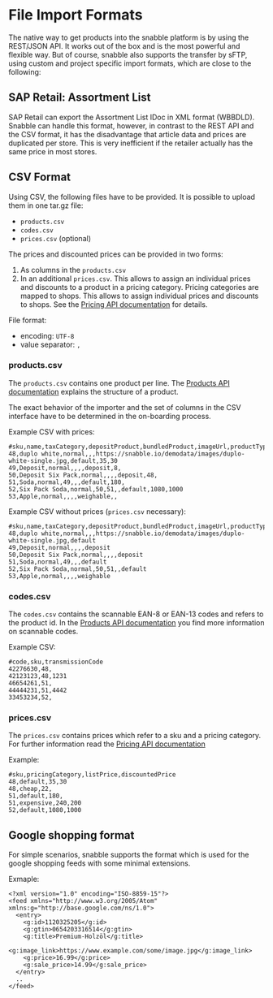 # File Import Formats

The native way to get products into the snabble platform is by using the REST/JSON API.
It works out of the box and is the most powerful and flexible way. But of course, snabble also supports
the transfer by sFTP, using custom and project specific import formats, which are close to the following:

## SAP Retail: Assortment List

SAP Retail can export the Assortment List IDoc in XML format (WBBDLD). Snabble can handle this format, however, in contrast to the REST API and the CSV format,
it has the disadvantage that article data and prices are duplicated per store. This is very inefficient if the retailer actually has the same price in most stores.

## CSV Format

Using CSV, the following files have to be provided. It is possible to upload them in one tar.gz file:
* `products.csv`
* `codes.csv`
* `prices.csv` (optional)

The prices and discounted prices can be provided in two forms:
1. As columns in the `products.csv`
2.  In an additional `prices.csv`. This allows to assign an individual prices and discounts to a product in a pricing category. Pricing categories are mapped to shops. This allows to assign individual prices and discounts to shops. See the [Pricing API documentation](api_pricing.md) for details.

File format:
* encoding: `UTF-8`
* value separator: `,`


### products.csv

The `products.csv` contains one product per line. The [Products API documentation](api_products.md) explains the structure of a product.

The exact behavior of the importer and the set of columns in the CSV interface have to be determined in the on-boarding process.

Example CSV with prices:
```
#sku,name,taxCategory,depositProduct,bundledProduct,imageUrl,productType,price,discountedPrice
48,duplo white,normal,,,https://snabble.io/demodata/images/duplo-white-single.jpg,default,35,30
49,Deposit,normal,,,,deposit,8,
50,Deposit Six Pack,normal,,,,deposit,48,
51,Soda,normal,49,,,default,180,
52,Six Pack Soda,normal,50,51,,default,1080,1000
53,Apple,normal,,,,weighable,,
```

Example CSV without prices (`prices.csv` necessary):
```
#sku,name,taxCategory,depositProduct,bundledProduct,imageUrl,productType
48,duplo white,normal,,,https://snabble.io/demodata/images/duplo-white-single.jpg,default
49,Deposit,normal,,,,deposit
50,Deposit Six Pack,normal,,,,deposit
51,Soda,normal,49,,,default
52,Six Pack Soda,normal,50,51,,default
53,Apple,normal,,,,weighable
```

### codes.csv
The `codes.csv` contains the scannable EAN-8 or EAN-13 codes and refers to the product id.
In the [Products API documentation](api_products.md#code-object) you find more information on scannable codes.

Example CSV:
```
#code,sku,transmissionCode
42276630,48,
42123123,48,1231
46654261,51,
44444231,51,4442
33453234,52,
```

### prices.csv

The `prices.csv` contains prices which refer to a sku and a pricing category. For further information read the [Pricing API documentation](api_pricing.md)

Example:
```
#sku,pricingCategory,listPrice,discountedPrice
48,default,35,30
48,cheap,22,
51,default,180,
51,expensive,240,200
52,default,1080,1000
```

## Google shopping format
For simple scenarios, snabble supports the format which is used for the google shopping feeds with some minimal extensions.

Exmaple:
```
<?xml version="1.0" encoding="ISO-8859-15"?>
<feed xmlns="http://www.w3.org/2005/Atom" xmlns:g="http://base.google.com/ns/1.0">
  <entry>
    <g:id>1120325205</g:id>
    <g:gtin>0654203316514</g:gtin>
    <g:title>Premium-Holzöl</g:title>
    <g:image_link>https://www.example.com/some/image.jpg</g:image_link>
    <g:price>16.99</g:price>
    <g:sale_price>14.99</g:sale_price>
  </entry>
  ..
</feed>
```


